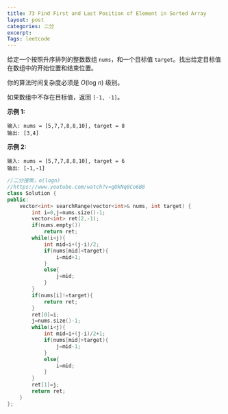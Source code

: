 ```yaml
---
title: 73 Find First and Last Position of Element in Sorted Array
layout: post
categories: 二分
excerpt: 
Tags: leetcode
---
```


给定一个按照升序排列的整数数组 `nums`，和一个目标值 `target`。找出给定目标值在数组中的开始位置和结束位置。

你的算法时间复杂度必须是 *O*(log *n*) 级别。

如果数组中不存在目标值，返回 `[-1, -1]`。

**示例 1:**

```
输入: nums = [5,7,7,8,8,10], target = 8
输出: [3,4]
```

**示例 2:**

```
输入: nums = [5,7,7,8,8,10], target = 6
输出: [-1,-1]
```

```c++
//二分搜索，o(logn)
//https://www.youtube.com/watch?v=gOkNq8Co6B8
class Solution {
public:
    vector<int> searchRange(vector<int>& nums, int target) {
        int i=0,j=nums.size()-1;
        vector<int> ret(2,-1);
        if(nums.empty())
            return ret;
        while(i<j){
            int mid=i+(j-i)/2;
            if(nums[mid]<target){
                i=mid+1;
            }
            else{
                j=mid;
            }
        }
        if(nums[i]!=target){
            return ret;
        }
        ret[0]=i;
        j=nums.size()-1;
        while(i<j){
            int mid=i+(j-i)/2+1;
            if(nums[mid]>target){
                j=mid-1;
            }
            else{
                i=mid;
            }
        }
        ret[1]=j;
        return ret;
    }
};
```

